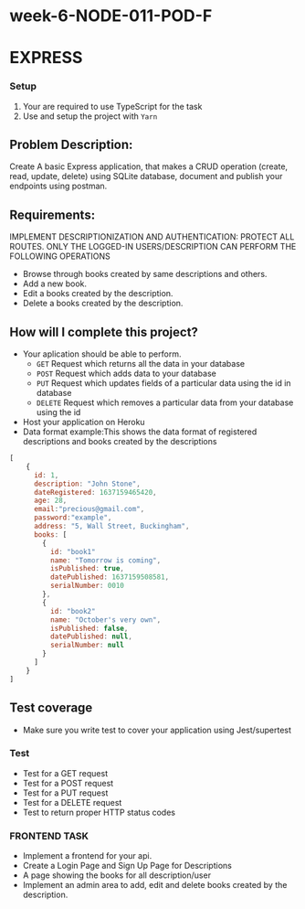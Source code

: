 # week-6-NODE-011-POD-F
# EXPRESS 

### Setup
1. Your are required to use TypeScript for the task
2. Use and setup the project with `Yarn`

## Problem Description:

Create A basic Express application, that makes a CRUD operation (create, read, update, delete) using SQLite database, document and publish your endpoints using postman.

## Requirements:
IMPLEMENT DESCRIPTIONIZATION AND AUTHENTICATION: PROTECT ALL ROUTES. ONLY THE LOGGED-IN USERS/DESCRIPTION CAN PERFORM THE FOLLOWING OPERATIONS


 -  Browse through books created by same descriptions and others.
 -  Add a new book.
 -  Edit a books created by the description.
 -  Delete a books created by the description.

## How will I complete this project?
- Your aplication should be able to perform.
  - `GET` Request which returns all the data in your database
  - `POST` Request which adds data to your database
  - `PUT` Request which updates fields of a particular data using the id in database
  - `DELETE` Request which removes a particular data from your database using the id
- Host your application on Heroku
- Data format example:This shows the data format of registered descriptions and books created by the descriptions

```javascript
[
    {
      id: 1,
      description: "John Stone",
      dateRegistered: 1637159465420,
      age: 28,
      email:"precious@gmail.com",
      password:"example",
      address: "5, Wall Street, Buckingham",
      books: [
        {
          id: "book1"
          name: "Tomorrow is coming",
          isPublished: true,
          datePublished: 1637159508581,
          serialNumber: 0010
        },
        {
          id: "book2"
          name: "October's very own",
          isPublished: false,
          datePublished: null,
          serialNumber: null
        }
      ]
    }
]
```
## Test coverage
- Make sure you write test to cover your application using Jest/supertest

### Test
- Test for a GET request
- Test for a POST request
- Test for a PUT request
- Test for a DELETE request
- Test to return proper HTTP status codes

### FRONTEND TASK
- Implement a frontend for your api.
-  Create a Login Page and Sign Up Page for Descriptions
-  A page  showing the books for all  description/user 
-  Implement  an admin area to add, edit and delete books created by the description.
